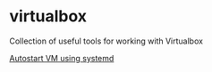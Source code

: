 # virtualbox
Collection of useful tools for working with Virtualbox

[Autostart VM using systemd](virtualbox/AUTOSTART.md)


